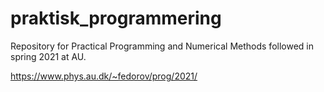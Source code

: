 # praktisk_programmering

Repository for Practical Programming and Numerical Methods followed in spring 2021 at AU. 

https://www.phys.au.dk/~fedorov/prog/2021/ 
